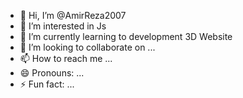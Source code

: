 - 👋 Hi, I’m @AmirReza2007
- 👀 I’m interested in Js
- 🌱 I’m currently learning to development 3D Website
- 💞️ I’m looking to collaborate on ...
- 📫 How to reach me ...
- 😄 Pronouns: ...
- ⚡ Fun fact: ...

<!---
AmirReza2007/AmirReza2007 is a ✨ special ✨ repository because its `README.md` (this file) appears on your GitHub profile.
You can click the Preview link to take a look at your changes.
--->
